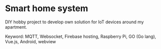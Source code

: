 # Smart home system

DIY hobby project to develop own solution for IoT devices around my apartment.

Keyword: MQTT, Websocket, Firebase hosting, Raspberry Pi, GO (Go lang), Vue.js, Android, webview
